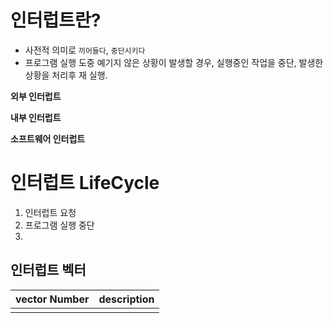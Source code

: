 # 인터럽트란?

- 사전적 의미로 `끼어들다`, `중단시키다`
- 프로그램 실행 도중 예기지 않은 상황이 발생할 경우, 실행중인 작업을 중단, 발생한 상황을 처리후 재 실행.

**외부 인터럽트**

**내부 인터럽트**

**소프트웨어 인터럽트**


# 인터럽트 LifeCycle

1. 인터럽트 요청
2. 프로그램 실행 중단
3. 
## 인터럽트 벡터
| vector Number    | description    |
| --- | --- |
|     |     |